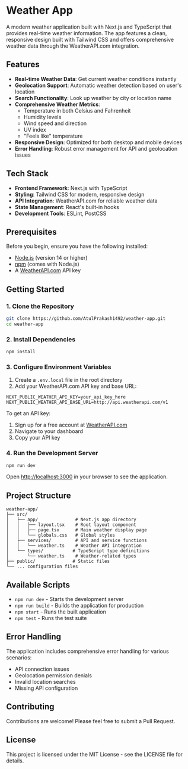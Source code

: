 # Weather App

A modern weather application built with Next.js and TypeScript that provides real-time weather information. The app features a clean, responsive design built with Tailwind CSS and offers comprehensive weather data through the WeatherAPI.com integration.

## Features

- **Real-time Weather Data**: Get current weather conditions instantly
- **Geolocation Support**: Automatic weather detection based on user's location
- **Search Functionality**: Look up weather by city or location name
- **Comprehensive Weather Metrics**:
  - Temperature in both Celsius and Fahrenheit
  - Humidity levels
  - Wind speed and direction
  - UV index
  - "Feels like" temperature
- **Responsive Design**: Optimized for both desktop and mobile devices
- **Error Handling**: Robust error management for API and geolocation issues

## Tech Stack

- **Frontend Framework**: Next.js with TypeScript
- **Styling**: Tailwind CSS for modern, responsive design
- **API Integration**: WeatherAPI.com for reliable weather data
- **State Management**: React's built-in hooks
- **Development Tools**: ESLint, PostCSS

## Prerequisites

Before you begin, ensure you have the following installed:
- [Node.js](https://nodejs.org/) (version 14 or higher)
- [npm](https://www.npmjs.com/) (comes with Node.js)
- A [WeatherAPI.com](https://www.weatherapi.com/) API key

## Getting Started

### 1. Clone the Repository

```bash
git clone https://github.com/AtulPrakash1492/weather-app.git
cd weather-app
```

### 2. Install Dependencies

```bash
npm install
```

### 3. Configure Environment Variables

1. Create a `.env.local` file in the root directory
2. Add your WeatherAPI.com API key and base URL:

```env
NEXT_PUBLIC_WEATHER_API_KEY=your_api_key_here
NEXT_PUBLIC_WEATHER_API_BASE_URL=http://api.weatherapi.com/v1
```

To get an API key:
1. Sign up for a free account at [WeatherAPI.com](https://www.weatherapi.com/)
2. Navigate to your dashboard
3. Copy your API key

### 4. Run the Development Server

```bash
npm run dev
```

Open [http://localhost:3000](http://localhost:3000) in your browser to see the application.

## Project Structure

```
weather-app/
├── src/
│   ├── app/              # Next.js app directory
│   │   ├── layout.tsx    # Root layout component
│   │   ├── page.tsx      # Main weather display page
│   │   └── globals.css   # Global styles
│   ├── services/         # API and service functions
│   │   └── weather.ts    # Weather API integration
│   └── types/           # TypeScript type definitions
│       └── weather.ts    # Weather-related types
├── public/              # Static files
└── ... configuration files
```

## Available Scripts

- `npm run dev` - Starts the development server
- `npm run build` - Builds the application for production
- `npm start` - Runs the built application
- `npm test` - Runs the test suite

## Error Handling

The application includes comprehensive error handling for various scenarios:
- API connection issues
- Geolocation permission denials
- Invalid location searches
- Missing API configuration

## Contributing

Contributions are welcome! Please feel free to submit a Pull Request.

## License

This project is licensed under the MIT License - see the LICENSE file for details.
